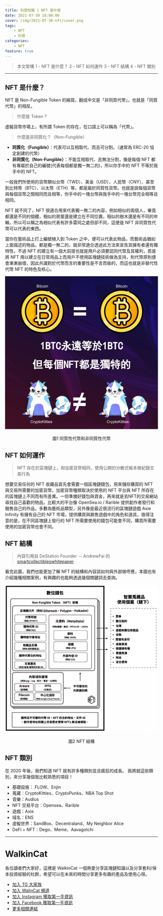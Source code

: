 ```yaml
---
title: 科普知識 | NFT 是什麼
date: 2021-07-30 18:00:00
cover: /img/2021-07-30-nft/cover.png
tags:
    - NFT
    - 科普
categories:
    - NFT
feature: true
---
```


> 本文架構
> 1 - NFT 是什麼？
> 2 - NFT 如何運作
> 3 - NFT 結構
> 4 - NFT 類別
---

## NFT 是什麼？

NFT 是 Non-Fungible Token 的縮寫，翻成中文是「非同質代幣」，也就是「同質代幣」的相反。

> 什麼是 Token ?

虛擬貨幣市場上，有所謂 Token 的存在，在口語上可以稱為「代幣」。 

> 什麼是非同質化？（Non-Fungible）

- **同質化（Fungible）**：代表可以互相取代、而且可分割。（通常為 ERC-20 協定創建的代幣）
- **非同質化（Non-Fungible）**：不能互相取代、且無法分割，像是每個 NFT 都有專屬於自己的編號(代表每個都是獨一無二的)，所以你手中的 NFT 不等於我手中的 NFT。

一般我們所使用的貨幣類似台幣（TWD）、美金（USD）、人民幣（CNY）、甚至到比特幣（BTC）、以太幣（ETH）等，都是屬於同質性貨幣。也就是說每個貨幣與每個貨幣之間相同而且相等，你手中的一塊台幣與我手中的一塊台幣完全相等且相同。

NFT 就不同了，NFT 很適合用來代表獨一無二的內容，例如相似的兩個人，畢竟都還是不同的個體，相似的房屋還是建立在不同位置，相似的樹木還是有不同的年輪，所以可以稱之為相似代表有許多雷同之處但卻不同，這便是 NFT 非同質性代幣可以代表的東西。

當你在藝術品上打上編號植入到 Token 之中，便可以代表此物品，而藝術品猶如上面描述的物品，都是獨一無二的，就非常適合透過此方法來宣告其擁有者還有獨特性，不過 NFT 的建立有一個大前提也就是用戶必須要認同代幣及其權利，若是將 NFT 用以建立在日常用品上而用戶不使用區塊鏈技術做為支持，則代幣原則便會漸漸崩壞，因此共識對於代幣而言的重要性是不言而喻的，而這也就是非替代性代幣 NFT 的特色及核心。

<center><img src="/img/2021-07-30-nft/1.png"></center>
<br>
<center>圖1 同質性代幣和非同質性代幣</center>

## NFT 如何運作

> NFT 存在於區塊鏈上，和加密貨幣相同，使用公開的分散式帳本做紀錄交易行為

想要交易任何的 NFT 收藏品首先會需要一個區塊鏈錢包，用來儲存購買的 NFT 與交易所需要的加密貨幣，加密貨幣種類取決於使用的 NFT 平台與 NFT 所存在的區塊鏈上不同而有所差異。一但準備好錢包與資金，再來就是去NFT的交易網站尋找自己喜歡的物品，比較大的平台像 OpenSea.io / Rarible 提供創作者發行和銷售自己的作品，多數為藝術品類型，另外像是最近很流行的區塊鏈遊戲 Axie Infinity 有擁有自己的 NFT 市場，提供購買與銷售遊戲中的角色和道具，值得注意的是，在不同區塊鏈上發行的 NFT 所需要使用的錢包可能會不同，購買所需要使用的加密貨幣也會不同。

## NFT 結構

> 內容引用自 DeStation Founder -- AndrewFai 的 [smartcollectibleswhitepaper](https://smartcollectibleswhitepaper.com/)

看完此圖，我們也能更加了解 NFT 的結構和內容該如何與外部做呼應，本圖也有介紹幾種相關案例，有興趣的也能夠透過幾個關鍵詞去查詢。

<center><img src="/img/2021-07-30-nft/2.png"></center>
<br>
<center>圖2 NFT 結構</center>

## NFT 類別

在 2020 年後，我們知道 NFT 就有許多種類別並且瘋狂的成長。
我將就這些類別，來分享幾個我比較熟悉的項目！

- 基礎設施： FLOW、Enjin
- 蒐藏：CryptoKitties、CryptoPunks、NBA Top Shot
- 音樂：Audius
- NFT 交易平台：Opensea、Rarible
- 遊戲：Axie 
- 域名：ENS 
- 虛擬世界：SandBox、Decentraland、My Neighbor Alice
- DeFi + NFT：Dego、Meme、Aavagotchi

--- 
# WalkinCat
各位讀者們大家好，這裡是 WalkinCat 一個熱愛分享區塊鏈知識以及分享套利/保本投資經驗的社群，希望可以在未來的時間分享更多有趣的產品及使用心得。

- [加入 TG 大家族](https://t.me/walkincat)
- [加入 WalinCat 頻道](https://t.me/walkincat2020)
- [加入 Instagram 獲取第一手資訊](https://bit.ly/2TgZ6ou)
- [加入 Facebook 獲取第一手資訊](https://bit.ly/3xMmPMd)
- [更多相關連結](https://linktr.ee/walkincat)